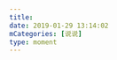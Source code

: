 ```yaml
---
title: 
date: 2019-01-29 13:14:02
mCategories: [说说]
type: moment
---
```


<div id="pics-20190129131402"></div>

<script src="/lib/moment/pics.js"></script>
<script>
var data = [
    {"link": "2019-01-29_000000.png", "type": "shuoshuo"}
];
picsRender(data, "pics-20190129131402");
</script>
